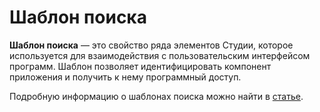 # Шаблон поиска

**Шаблон поиска** — это свойство ряда элементов Студии, которое используется для взаимодействия с пользовательским интерфейсом программ. 
Шаблон позволяет идентифицировать компонент приложения и получить к нему программный доступ.

Подробную информацию о шаблонах поиска можно найти в [статье](https://docs.primo-rpa.ru/ru/primo-studio/process/searchpatterns).